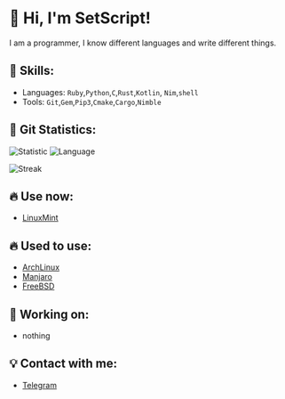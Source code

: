 # 👋 Hi, I'm SetScript!
I am a programmer, I know different languages and write different things.
## 🦷 Skills:
- Languages: `Ruby`,`Python`,`C`,`Rust`,`Kotlin`, `Nim`,`shell`
- Tools:
`Git`,`Gem`,`Pip3`,`Cmake`,`Cargo`,`Nimble`
## 🧸 Git Statistics:
![Statistic](https://github-readme-stats.vercel.app/api?username=SetScript&&show_icons=true&theme=radical)
![Language](https://github-readme-stats.vercel.app/api/top-langs/?username=SetScript&&layout=compact&theme=radical)

![Streak](https://github-readme-streak-stats.herokuapp.com/?user=setscript&theme=radical)

## 🔥 Use now:
- [LinuxMint](https://linuxmint.com)
## 🔥 Used to use:
- [ArchLinux](https://archlinux.org/)
- [Manjaro](https://manjaro.org)
- [FreeBSD](https://www.freebsd.org)
## 🎩 Working on:
- nothing
  
## 💡 Contact with me:
- [Telegram](https://t.me/arbuzk88)
